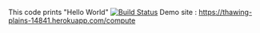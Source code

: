 This code prints "Hello World"
[![Build Status](https://travis-ci.org/yalimbilgin/myDemoApp.svg?branch=master)](https://travis-ci.org/yalimbilgin/myDemoApp)
Demo site : https://thawing-plains-14841.herokuapp.com/compute

